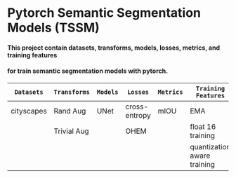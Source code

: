 # Pytorch Semantic Segmentation Models (TSSM)
#### This project contain datasets, transforms, models, losses, metrics, and training features 
#### for train semantic segmentation models with pytorch. 



| `Datasets` | `Transforms` | `Models` | `Losses`      | `Metrics` | `Training Features`         | `Training Visualization` |
|------------|--------------|----------|---------------|-----------|-----------------------------|--------------------------|
| cityscapes | Rand Aug     | UNet     | cross-entropy | mIOU      | EMA                         | Native                   |
|            | Trivial Aug  |          | OHEM          |           | float 16 training           | TensorBoard              |
|            |              |          |               |           | quantization aware training | WandB                    |

